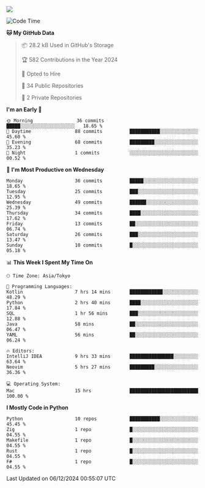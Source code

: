 ![](https://komarev.com/ghpvc/?username=kitagawa-hr)

<!--START_SECTION:waka-->
![Code Time](http://img.shields.io/badge/Code%20Time-1%2C242%20hrs%2043%20mins-blue)

**🐱 My GitHub Data** 

> 📦 28.2 kB Used in GitHub's Storage 
 > 
> 🏆 582 Contributions in the Year 2024
 > 
> 💼 Opted to Hire
 > 
> 📜 34 Public Repositories 
 > 
> 🔑 2 Private Repositories 
 > 
**I'm an Early 🐤** 

```text
🌞 Morning                36 commits          █████░░░░░░░░░░░░░░░░░░░░   18.65 % 
🌆 Daytime                88 commits          ███████████░░░░░░░░░░░░░░   45.60 % 
🌃 Evening                68 commits          █████████░░░░░░░░░░░░░░░░   35.23 % 
🌙 Night                  1 commits           ░░░░░░░░░░░░░░░░░░░░░░░░░   00.52 % 
```
📅 **I'm Most Productive on Wednesday** 

```text
Monday                   36 commits          █████░░░░░░░░░░░░░░░░░░░░   18.65 % 
Tuesday                  25 commits          ███░░░░░░░░░░░░░░░░░░░░░░   12.95 % 
Wednesday                49 commits          ██████░░░░░░░░░░░░░░░░░░░   25.39 % 
Thursday                 34 commits          ████░░░░░░░░░░░░░░░░░░░░░   17.62 % 
Friday                   13 commits          ██░░░░░░░░░░░░░░░░░░░░░░░   06.74 % 
Saturday                 26 commits          ███░░░░░░░░░░░░░░░░░░░░░░   13.47 % 
Sunday                   10 commits          █░░░░░░░░░░░░░░░░░░░░░░░░   05.18 % 
```


📊 **This Week I Spent My Time On** 

```text
🕑︎ Time Zone: Asia/Tokyo

💬 Programming Languages: 
Kotlin                   7 hrs 14 mins       ████████████░░░░░░░░░░░░░   48.29 % 
Python                   2 hrs 40 mins       ████░░░░░░░░░░░░░░░░░░░░░   17.84 % 
SQL                      1 hr 56 mins        ███░░░░░░░░░░░░░░░░░░░░░░   12.88 % 
Java                     58 mins             ██░░░░░░░░░░░░░░░░░░░░░░░   06.47 % 
YAML                     56 mins             ██░░░░░░░░░░░░░░░░░░░░░░░   06.24 % 

🔥 Editors: 
IntelliJ IDEA            9 hrs 33 mins       ████████████████░░░░░░░░░   63.64 % 
Neovim                   5 hrs 27 mins       █████████░░░░░░░░░░░░░░░░   36.36 % 

💻 Operating System: 
Mac                      15 hrs              █████████████████████████   100.00 % 
```

**I Mostly Code in Python** 

```text
Python                   10 repos            ███████████░░░░░░░░░░░░░░   45.45 % 
Zig                      1 repo              █░░░░░░░░░░░░░░░░░░░░░░░░   04.55 % 
Makefile                 1 repo              █░░░░░░░░░░░░░░░░░░░░░░░░   04.55 % 
Rust                     1 repo              █░░░░░░░░░░░░░░░░░░░░░░░░   04.55 % 
F#                       1 repo              █░░░░░░░░░░░░░░░░░░░░░░░░   04.55 % 
```




 Last Updated on 06/12/2024 00:55:07 UTC
<!--END_SECTION:waka-->
